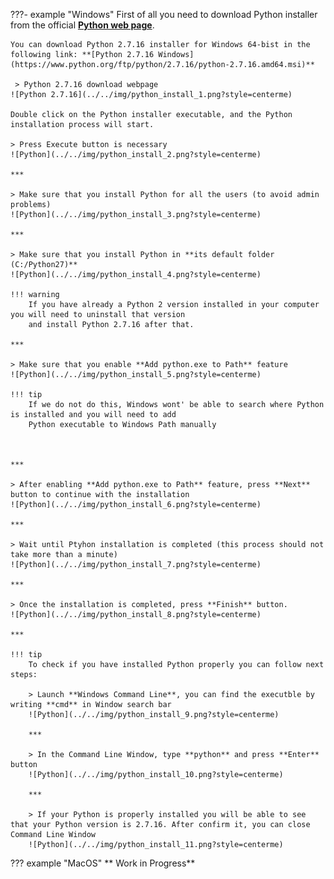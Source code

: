 ???- example "Windows"
    First of all you need to download Python installer from the official **[Python web page](https://www.python.org/downloads/)**. 
    
    You can download Python 2.7.16 installer for Windows 64-bist in the following link: **[Python 2.7.16 Windows](https://www.python.org/ftp/python/2.7.16/python-2.7.16.amd64.msi)**

     > Python 2.7.16 download webpage
    ![Python 2.7.16](../../img/python_install_1.png?style=centerme)

    Double click on the Python installer executable, and the Python installation process will start.
    
    > Press Execute button is necessary
    ![Python](../../img/python_install_2.png?style=centerme)
    
    ***
    
    > Make sure that you install Python for all the users (to avoid admin problems)
    ![Python](../../img/python_install_3.png?style=centerme)
    
    ***
    
    > Make sure that you install Python in **its default folder (C:/Python27)**
    ![Python](../../img/python_install_4.png?style=centerme)
    
    !!! warning
        If you have already a Python 2 version installed in your computer you will need to uninstall that version
        and install Python 2.7.16 after that.
        
    ***
    
    > Make sure that you enable **Add python.exe to Path** feature
    ![Python](../../img/python_install_5.png?style=centerme)
    
    !!! tip
        If we do not do this, Windows wont' be able to search where Python is installed and you will need to add
        Python executable to Windows Path manually
        
       
        
    ***
    
    > After enabling **Add python.exe to Path** feature, press **Next** button to continue with the installation
    ![Python](../../img/python_install_6.png?style=centerme)
    
    ***
    
    > Wait until Ptyhon installation is completed (this process should not take more than a minute)
    ![Python](../../img/python_install_7.png?style=centerme)
    
    ***
    
    > Once the installation is completed, press **Finish** button.
    ![Python](../../img/python_install_8.png?style=centerme)
    
    ***
    
    !!! tip
        To check if you have installed Python properly you can follow next steps:
        
        > Launch **Windows Command Line**, you can find the executble by writing **cmd** in Window search bar
        ![Python](../../img/python_install_9.png?style=centerme)
        
        ***
        
        > In the Command Line Window, type **python** and press **Enter** button
        ![Python](../../img/python_install_10.png?style=centerme)
        
        ***
        
        > If your Python is properly installed you will be able to see that your Python version is 2.7.16. After confirm it, you can close Command Line Window
        ![Python](../../img/python_install_11.png?style=centerme)
        
        
        
    
    
    


??? example "MacOS"
    ** Work in Progress**
